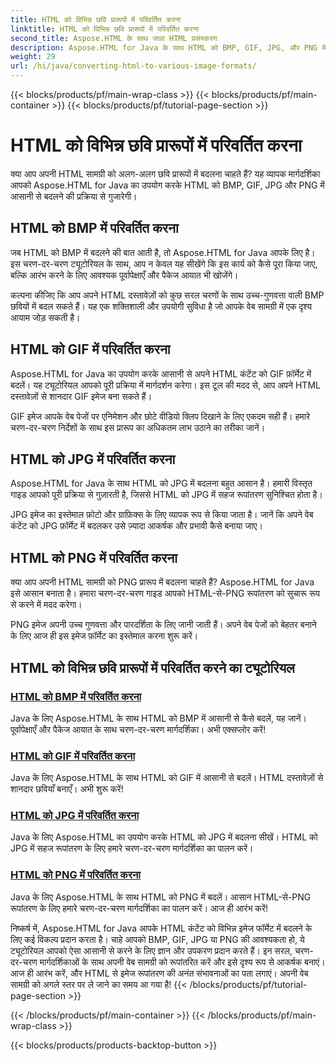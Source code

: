 ```yaml
---
title: HTML को विभिन्न छवि प्रारूपों में परिवर्तित करना
linktitle: HTML को विभिन्न छवि प्रारूपों में परिवर्तित करना
second_title: Aspose.HTML के साथ जावा HTML प्रसंस्करण
description: Aspose.HTML for Java के साथ HTML को BMP, GIF, JPG, और PNG में आसानी से बदलने के ट्यूटोरियल देखें। HTML दस्तावेज़ों से शानदार छवियाँ बनाएँ।
weight: 29
url: /hi/java/converting-html-to-various-image-formats/
---
```


{{< blocks/products/pf/main-wrap-class >}}
{{< blocks/products/pf/main-container >}}
{{< blocks/products/pf/tutorial-page-section >}}

# HTML को विभिन्न छवि प्रारूपों में परिवर्तित करना


क्या आप अपनी HTML सामग्री को अलग-अलग छवि प्रारूपों में बदलना चाहते हैं? यह व्यापक मार्गदर्शिका आपको Aspose.HTML for Java का उपयोग करके HTML को BMP, GIF, JPG और PNG में आसानी से बदलने की प्रक्रिया से गुजारेगी। 

## HTML को BMP में परिवर्तित करना

जब HTML को BMP में बदलने की बात आती है, तो Aspose.HTML for Java आपके लिए है। इस चरण-दर-चरण ट्यूटोरियल के साथ, आप न केवल यह सीखेंगे कि इस कार्य को कैसे पूरा किया जाए, बल्कि आरंभ करने के लिए आवश्यक पूर्वापेक्षाएँ और पैकेज आयात भी खोजेंगे।

कल्पना कीजिए कि आप अपने HTML दस्तावेज़ों को कुछ सरल चरणों के साथ उच्च-गुणवत्ता वाली BMP छवियों में बदल सकते हैं। यह एक शक्तिशाली और उपयोगी सुविधा है जो आपके वेब सामग्री में एक दृश्य आयाम जोड़ सकती है।

## HTML को GIF में परिवर्तित करना

Aspose.HTML for Java का उपयोग करके आसानी से अपने HTML कंटेंट को GIF फ़ॉर्मेट में बदलें। यह ट्यूटोरियल आपको पूरी प्रक्रिया में मार्गदर्शन करेगा। इस टूल की मदद से, आप अपने HTML दस्तावेज़ों से शानदार GIF इमेज बना सकते हैं।

GIF इमेज आपके वेब पेजों पर एनिमेशन और छोटे वीडियो क्लिप दिखाने के लिए एकदम सही हैं। हमारे चरण-दर-चरण निर्देशों के साथ इस प्रारूप का अधिकतम लाभ उठाने का तरीका जानें।

## HTML को JPG में परिवर्तित करना

Aspose.HTML for Java के साथ HTML को JPG में बदलना बहुत आसान है। हमारी विस्तृत गाइड आपको पूरी प्रक्रिया से गुज़ारती है, जिससे HTML को JPG में सहज रूपांतरण सुनिश्चित होता है।

JPG इमेज का इस्तेमाल फ़ोटो और ग्राफ़िक्स के लिए व्यापक रूप से किया जाता है। जानें कि अपने वेब कंटेंट को JPG फ़ॉर्मेट में बदलकर उसे ज़्यादा आकर्षक और प्रभावी कैसे बनाया जाए।

## HTML को PNG में परिवर्तित करना

क्या आप अपनी HTML सामग्री को PNG प्रारूप में बदलना चाहते हैं? Aspose.HTML for Java इसे आसान बनाता है। हमारा चरण-दर-चरण गाइड आपको HTML-से-PNG रूपांतरण को सुचारू रूप से करने में मदद करेगा।

PNG इमेज अपनी उच्च गुणवत्ता और पारदर्शिता के लिए जानी जाती हैं। अपने वेब पेजों को बेहतर बनाने के लिए आज ही इस इमेज फ़ॉर्मेट का इस्तेमाल करना शुरू करें।

## HTML को विभिन्न छवि प्रारूपों में परिवर्तित करने का ट्यूटोरियल
### [HTML को BMP में परिवर्तित करना](./convert-html-to-bmp/)
Java के लिए Aspose.HTML के साथ HTML को BMP में आसानी से कैसे बदलें, यह जानें। पूर्वापेक्षाएँ और पैकेज आयात के साथ चरण-दर-चरण मार्गदर्शिका। अभी एक्सप्लोर करें!
### [HTML को GIF में परिवर्तित करना](./convert-html-to-gif/)
Java के लिए Aspose.HTML के साथ HTML को GIF में आसानी से बदलें। HTML दस्तावेज़ों से शानदार छवियाँ बनाएँ। अभी शुरू करें!
### [HTML को JPG में परिवर्तित करना](./convert-html-to-jpg/)
Java के लिए Aspose.HTML का उपयोग करके HTML को JPG में बदलना सीखें। HTML को JPG में सहज रूपांतरण के लिए हमारे चरण-दर-चरण मार्गदर्शिका का पालन करें।
### [HTML को PNG में परिवर्तित करना](./convert-html-to-png/)
Java के लिए Aspose.HTML के साथ HTML को PNG में बदलें। आसान HTML-से-PNG रूपांतरण के लिए हमारे चरण-दर-चरण मार्गदर्शिका का पालन करें। आज ही आरंभ करें!

निष्कर्ष में, Aspose.HTML for Java आपके HTML कंटेंट को विभिन्न इमेज फॉर्मेट में बदलने के लिए कई विकल्प प्रदान करता है। चाहे आपको BMP, GIF, JPG या PNG की आवश्यकता हो, ये ट्यूटोरियल आपको ऐसा आसानी से करने के लिए ज्ञान और उपकरण प्रदान करते हैं। इन सरल, चरण-दर-चरण मार्गदर्शिकाओं के साथ अपनी वेब सामग्री को रूपांतरित करें और इसे दृश्य रूप से आकर्षक बनाएं। आज ही आरंभ करें, और HTML से इमेज रूपांतरण की अनंत संभावनाओं का पता लगाएं। अपनी वेब सामग्री को अगले स्तर पर ले जाने का समय आ गया है!
{{< /blocks/products/pf/tutorial-page-section >}}

{{< /blocks/products/pf/main-container >}}
{{< /blocks/products/pf/main-wrap-class >}}

{{< blocks/products/products-backtop-button >}}
